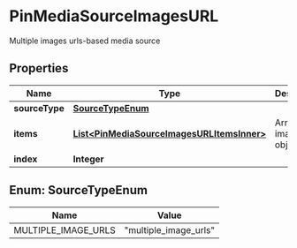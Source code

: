 

# PinMediaSourceImagesURL

Multiple images urls-based media source

## Properties

| Name | Type | Description | Notes |
|------------ | ------------- | ------------- | -------------|
|**sourceType** | [**SourceTypeEnum**](#SourceTypeEnum) |  |  [optional] |
|**items** | [**List&lt;PinMediaSourceImagesURLItemsInner&gt;**](PinMediaSourceImagesURLItemsInner.md) | Array with image objects. |  |
|**index** | **Integer** |  |  [optional] |



## Enum: SourceTypeEnum

| Name | Value |
|---- | -----|
| MULTIPLE_IMAGE_URLS | &quot;multiple_image_urls&quot; |



